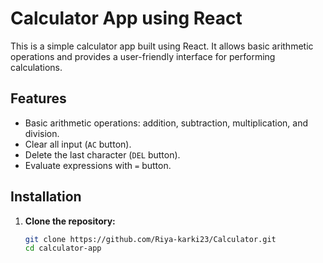 

# Calculator App using React

This is a simple calculator app built using React. It allows basic arithmetic operations and provides a user-friendly interface for performing calculations.

## Features

- Basic arithmetic operations: addition, subtraction, multiplication, and division.
- Clear all input (`AC` button).
- Delete the last character (`DEL` button).
- Evaluate expressions with `=` button.

## Installation

1. **Clone the repository:**

   ```sh
   git clone https://github.com/Riya-karki23/Calculator.git
   cd calculator-app
